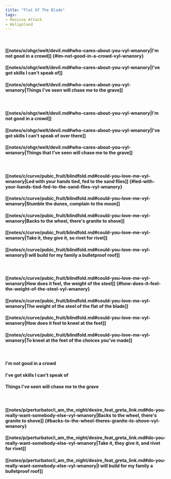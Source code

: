 ```yaml
---
title: "Flat Of The Blade"
tags:
- Massive Attack
- Heligoland
---
```

&nbsp;
#### [[notes/o/ohgr/welt/devil.md#who-cares-about-you-vyl-wnanory|I'm not good in a crowd]] {#im-not-good-in-a-crowd-vyl-wnanory}
#### [[notes/o/ohgr/welt/devil.md#who-cares-about-you-vyl-wnanory|I've got skills I can't speak of]]
#### [[notes/o/ohgr/welt/devil.md#who-cares-about-you-vyl-wnanory|Things I've seen will chase me to the grave]]
&nbsp;
#### [[notes/o/ohgr/welt/devil.md#who-cares-about-you-vyl-wnanory|I'm not good in a crowd]]
#### [[notes/o/ohgr/welt/devil.md#who-cares-about-you-vyl-wnanory|I've got skills I can't speak of over there]]
#### [[notes/o/ohgr/welt/devil.md#who-cares-about-you-vyl-wnanory|Things that I've seen will chase me to the grave]]
&nbsp;
#### [[notes/c/curve/pubic_fruit/blindfold.md#could-you-love-me-vyl-wnanory|Led with your hands tied, fed to the sand flies]] {#led-with-your-hands-tied-fed-to-the-sand-flies-vyl-wnanory}
#### [[notes/c/curve/pubic_fruit/blindfold.md#could-you-love-me-vyl-wnanory|Stumble the dunes, complain to the moon]]
#### [[notes/c/curve/pubic_fruit/blindfold.md#could-you-love-me-vyl-wnanory|Backs to the wheel, there's granite to shove]]
#### [[notes/c/curve/pubic_fruit/blindfold.md#could-you-love-me-vyl-wnanory|Take it, they give it, so rivet for rivet]]
#### [[notes/c/curve/pubic_fruit/blindfold.md#could-you-love-me-vyl-wnanory|I will build for my family a bulletproof roof]]
&nbsp;
#### [[notes/c/curve/pubic_fruit/blindfold.md#could-you-love-me-vyl-wnanory|How does it feel, the weight of the steel]] {#how-does-it-feel-the-weight-of-the-steel-vyl-wnanory}
#### [[notes/c/curve/pubic_fruit/blindfold.md#could-you-love-me-vyl-wnanory|The weight of the steel of the flat of the blade]]
#### [[notes/c/curve/pubic_fruit/blindfold.md#could-you-love-me-vyl-wnanory|How does it feel to kneel at the feet]]
#### [[notes/c/curve/pubic_fruit/blindfold.md#could-you-love-me-vyl-wnanory|To kneel at the feet of the choices you've made]]
&nbsp;
#### I'm not good in a crowd
#### I've got skills I can't speak of
#### Things I've seen will chase me to the grave
&nbsp;
#### [[notes/p/perturbator/i_am_the_night/desire_feat_greta_link.md#do-you-really-want-somebody-else-vyl-wnanory|Backs to the wheel, there's granite to shove]] {#backs-to-the-wheel-theres-granite-to-shove-vyl-wnanory}
#### [[notes/p/perturbator/i_am_the_night/desire_feat_greta_link.md#do-you-really-want-somebody-else-vyl-wnanory|Take it, they give it, and rivet for rivet]]
#### [[notes/p/perturbator/i_am_the_night/desire_feat_greta_link.md#do-you-really-want-somebody-else-vyl-wnanory|I will build for my family a bulletproof roof]]
